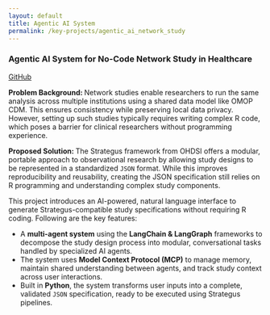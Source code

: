 ```yaml
---
layout: default
title: Agentic AI System
permalink: /key-projects/agentic_ai_network_study
---
```


<div class="project-details">
    <h3>Agentic AI System for No-Code Network Study in Healthcare </h3>
    <div class="project-links">
        <a href="https://github.com/amit1262/chatbot" target="_blank">GitHub</a>
    </div>
    <p><strong> Problem Background: </strong> Network studies enable researchers to run the same analysis across multiple institutions using a shared 
        data model like OMOP CDM. This ensures consistency while preserving local data privacy. However, setting up such studies 
        typically requires writing complex R code, which poses a barrier for clinical researchers without programming experience. 
    </p>
    <p><strong> Proposed Solution: </strong> The Strategus framework from OHDSI offers a modular, portable approach to observational research by 
        allowing study designs to be represented in a standardized <code>JSON</code> format. While this improves reproducibility 
        and reusability, creating the JSON specification still relies on R programming and understanding complex study components. 
    </p>
    <p> This project introduces an AI-powered, natural language interface to generate Strategus-compatible study specifications 
        without requiring R coding. Following are the key features: 
    </p>
    <ul>
        <li>
            A <strong>multi-agent system</strong> using the <strong>LangChain & LangGraph</strong> frameworks to decompose the study design process into 
            modular, conversational tasks handled by specialized AI agents.
        </li>
        <li>
            The system uses <strong>Model Context Protocol (MCP)</strong> to manage memory, maintain shared understanding between agents, 
            and track study context across user interactions.
        </li>
        <li>
            Built in <strong>Python</strong>, the system transforms user inputs into a complete, validated <code>JSON</code> specification, 
            ready to be executed using Strategus pipelines.
        </li>
    </ul>
</div>
